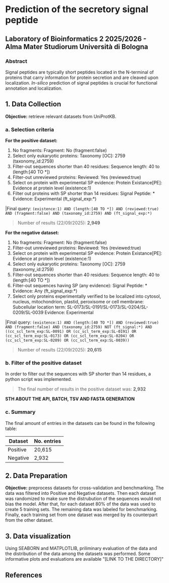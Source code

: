 # Prediction of the secretory signal peptide
## Laboratory of Bioinformatics 2 2025/2026 -  Alma Mater Studiorum Università di Bologna

### Abstract
Signal peptides are typically short peptides located in the N-terminal of proteins that carry information for protein secretion and are cleaved upon localization. *In-silico* prediction of signal peptides is crucial for functional annotation and localization. 

## 1. Data Collection
**Objective:** retrieve relevant datasets from UniProtKB.

### a. Selection criteria

**For the positive dataset:**
  1. No fragments: Fragment: No (fragment:false)
  2. Select only eukaryotic proteins: Taxonomy [OC]: 2759 (taxonomy_id:2759)
  3. Filter-out sequences shorter than 40 residues: Sequence length: 40 to (length:[40 TO *])
  4. Filter-out unreviewed proteins: Reviewed: Yes (reviewed:true)
  5. Select on protein with experimental SP evidence: Protein Existance[PE]: Evidence at protein level (existence:1)
  6. Filter out proteins with SP shorter than 14 residues: Signal Peptide: * Evidence: Experimental (ft_signal_exp:*)

 |Final query: `(existence:1) AND (length:[40 TO *]) AND (reviewed:true) AND (fragment:false) AND (taxonomy_id:2759) AND (ft_signal_exp:*)`

 > Number of results (22/09/2025): **2,949**

**For the negative dataset:**
  1. No fragments: Fragment: No (fragment:false)
  2. Filter-out unreviewed proteins: Reviewed: Yes (reviewed:true)
  3. Select on protein with experimental SP evidence: Protein Existance[PE]: Evidence at protein level (existence:1)
  4. Select only eukaryotic proteins: Taxonomy [OC]: 2759 (taxonomy_id:2759)
  5. Filter-out sequences shorter than 40 residues: Sequence length: 40 to (length:[40 TO *])
  6. Filter-out sequences having SP (any evidence): Signal Peptide: * Evidence: Any (ft_signal_exp:*)
  7. Select only proteins experimentally verified to be localized into cytosol, nucleus, mitochondrion, plastid, peroxisome or cell membrane: Subcellular location term: SL-0173/SL-0191/SL-0173/SL-0204/SL-0209/SL-0039 Evidence: Experimental

 |Final query: `(existence:1) AND (length:[40 TO *]) AND (reviewed:true) AND (fragment:false) AND (taxonomy_id:2759) NOT (ft_signal:*) AND ((cc_scl_term_exp:SL-0091) OR (cc_scl_term_exp:SL-0191) OR (cc_scl_term_exp:SL-0173) OR (cc_scl_term_exp:SL-0204) OR (cc_scl_term_exp:SL-0209) OR (cc_scl_term_exp:SL-0039))`

 > Number of results (22/09/2025): **20,615**

### b. Filter of the positive dataset
  In order to filter out the sequences with SP shorter than 14 residues, a python script was implemented.
 > The final number of results in the positive dataset was: **2,932**

**STH ABOUT THE API, BATCH, TSV AND FASTA GENERATION**
  
### c. Summary
  The final amount of entries in the datasets can be found in the following table:
  
  | Dataset | No. entries |
  | ------------- | ------------- |
  | Positive  | 20,615  |
  | Negative  | 2,932  |
  
## 2. Data Preparation
**Objective:** preprocess datasets for cross-validation and benchmarking.
	The data was filtered into Positive and Negative datasets. Then each dataset was randomized to make sure the distrubution of the sequences would not bias the model. After that, for each dataset 80% of the data was used to create 5 training sets. The remaining data was labeled for benchmarking.
	Finally, each training set from one dataset was merged by its counterpart from the other dataset. 


## 3. Data visualization
Using SEABORN and MATPLOTLIB, priliminary evaluation of the data and the distribution of the data among the datasets was performed.
Some informative plots and evaluations are available "[LINK TO THE DIRECTORY]"
## References 
